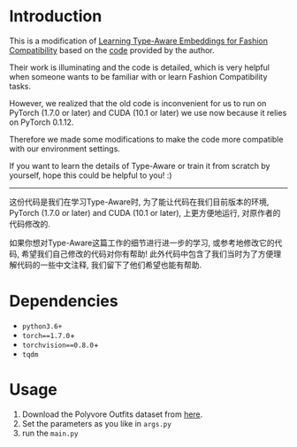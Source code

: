 # Introduction

This is a modification of [Learning Type-Aware Embeddings for Fashion Compatibility](https://arxiv.org/abs/1803.09196) based on the [code](https://github.com/mvasil/fashion-compatibility) provided by the author. 

Their work is illuminating and the code is detailed, which is very helpful when someone wants to be familiar with or learn Fashion Compatibility tasks.

However, we realized that the old code is inconvenient for us to run on PyTorch (1.7.0 or later) and CUDA (10.1 or later) we use now because it relies on PyTorch 0.1.12.

Therefore we made some modifications to make the code more compatible with our environment settings.

If you want to learn the details of Type-Aware or train it from scratch by yourself, hope this could be helpful to you! :)

***

这份代码是我们在学习Type-Aware时, 为了能让代码在我们目前版本的环境, PyTorch (1.7.0 or later) and CUDA (10.1 or later), 上更方便地运行, 对原作者的代码修改的.

如果你想对Type-Aware这篇工作的细节进行进一步的学习, 或参考地修改它的代码, 希望我们自己修改的代码对你有帮助! 此外代码中包含了我们当时为了方便理解代码的一些中文注释, 我们留下了他们希望也能有帮助.

# Dependencies

* `python3.6+`
* `torch==1.7.0`+
* `torchvision==0.8.0`+
* `tqdm`

# Usage

1. Download the Polyvore Outfits dataset from [here](https://drive.google.com/file/d/13-J4fAPZahauaGycw3j_YvbAHO7tOTW5/view?usp=sharing).
2. Set the parameters as you like in `args.py`
3. run the `main.py` 

